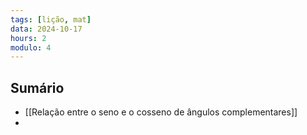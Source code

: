 ```yaml
---
tags: [lição, mat]
data: 2024-10-17
hours: 2
modulo: 4
---
```


## Sumário
- [[Relação entre o seno e o cosseno de ângulos complementares]]
-